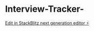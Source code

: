 # Interview-Tracker-

[Edit in StackBlitz next generation editor ⚡️](https://stackblitz.com/~/github.com/pantech48/Interview-Tracker-)
